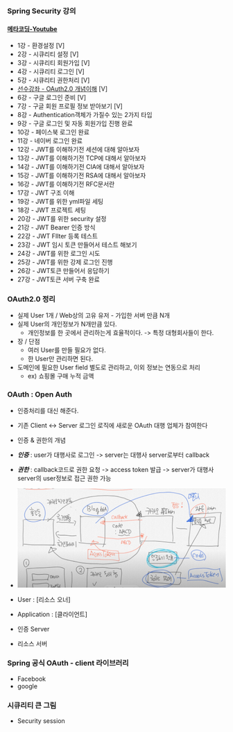 ### Spring Security 강의

#### [메타코딩-Youtube](https://www.youtube.com/watch?v=GEv_hw0VOxE&list=PL93mKxaRDidERCyMaobSLkvSPzYtIk0Ah&index=1)

- 1강 - 환경설정 [V]
- 2강 - 시큐리티 설정 [V]
- 3강 - 시큐리티 회원가입 [V]
- 4강 - 시큐리티 로그인 [V]
- 5강 - 시큐리티 권한처리 [V]
- [선수강좌 - OAuth2.0 개념이해](https://www.youtube.com/watch?v=JBN5dCnLYnY&list=PL93mKxaRDidECgjOBjPgI3Dyo8ka6Ilqm&index=65) [V] 
- 6강 - 구글 로그인 준비 [V]
- 7강 - 구글 회원 프로필 정보 받아보기 [V]
- 8강 - Authentication객체가 가질수 있는 2가지 타입
- 9강 - 구글 로그인 및 자동 회원가입 진행 완료
- 10강 - 페이스북 로그인 완료
- 11강 - 네이버 로그인 완료
- 12강 - JWT를 이해하기전 세션에 대해 알아보자
- 13강 - JWT를 이해하기전 TCP에 대해서 알아보자
- 14강 - JWT를 이해하기전 CIA에 대해서 알아보자
- 15강 - JWT를 이해하기전 RSA에 대해서 알아보자
- 16강 - JWT를 이해하기전 RFC문서란
- 17강 - JWT 구조 이해
- 19강 - JWT를 위한 yml파일 세팅
- 18강 - JWT 프로젝트 세팅
- 20강 - JWT를 위한 security 설정
- 21강 - JWT Bearer 인증 방식
- 22강 - JWT FIlter 등록 테스트
- 23강 - JWT 임시 토큰 만들어서 테스트 해보기
- 24강 - JWT를 위한 로그인 시도
- 25강 - JWT를 위한 강제 로그인 진행
- 26강 - JWT토큰 만들어서 응답하기
- 27강 - JWT토큰 서버 구축 완료

### OAuth2.0 정리
- 실제 User 1개 / Web상의 고유 유저 - 가입한 서버 만큼 N개
- 실제 User의 개인정보가 N개만큼 있다.
    - 개인정보를 한 곳에서 관리하는게 효율적이다. -> 특정 대형회사들이 한다.
- 장 / 단점 
  - 여러 User를 만들 필요가 없다.
  - 한 User만 관리하면 된다. 
- 도메인에 필요한 User field 별도로 관리하고, 이외 정보는 연동으로 처리
  - ex) 쇼핑몰 구매 누적 금액

### OAuth : Open Auth
- 인증처리를 대신 해준다.
- 기존 Client <-> Server 로그인 로직에 새로운 OAuth 대행 업체가 참여한다
- 인증 & 권한의 개념
- ***인증*** : user가 대행사로 로그인 -> server는 대행사 server로부터 callback
- ***권한*** : callback코드로 권한 요청 -> access token 발급 -> server가 대행사 server의 user정보로 접근 권한 가능
- ![Alt](01.png)

- User : [리소스 오너]
- Application : [클라이언트]
- 인증 Server
- 리소스 서버

### Spring 공식 OAuth - client 라이브러리
- Facebook
- google

### 시큐리티 큰 그림
- Security session
